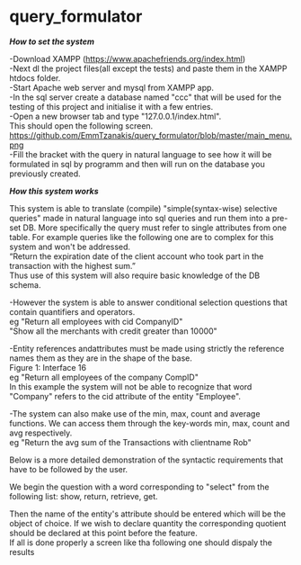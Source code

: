 # query_formulator

***How to set the system***

-Download XAMPP (https://www.apachefriends.org/index.html)  
-Next dl the project files(all except the tests) and paste them
in the XAMPP htdocs folder.  
-Start Apache web server and mysql from XAMPP app.  
-In the sql server create a database named "ccc" that will be used
for the testing of this project and initialise it with a few entries.  
-Open a new browser tab and type "127.0.0.1/index.html".  
This should open the following screen.  
https://github.com/EmmTzanakis/query_formulator/blob/master/main_menu.png  
-Fill the bracket with the query in natural language to see how it will
be formulated in sql by programm and then will run on the database 
you previously created.  

***How this system works***

  This system is able to translate (compile) "simple(syntax-wise) selective queries" 
made in natural language into sql queries and run them into a pre-set DB.
More specifically the query must refer to single attributes from one table.
For example queries like the following one are to complex for this system and
won't be addressed.  
 “Return the expiration date of the client account who took part in the transaction
with the highest sum.”  
Thus use of this system will also require basic knowledge of the DB schema.


-However the system is able to answer conditional selection questions
that contain quantifiers and operators.  
eg "Return all employees with cid CompanyID"  
 "Show all the merchants with credit greater than 10000"

-Entity references andattributes must be made using strictly 
the reference names them as they are in the shape of the base.  
Figure 1: Interface
16  
 eg "Return all employees of the company CompID"  
In this example the system will not be able to recognize that word
"Company" refers to the cid attribute of the entity "Employee".

-The system can also make use of the min, max, count and average functions.
We can access them through the key-words min, max, count and avg
respectively.   
eg "Return the avg sum of the Transactions with clientname Rob"

Below is a more detailed demonstration of the syntactic requirements that 
have to be followed by the user.

We begin the question with a word corresponding to "select" from
the following list: show, return, retrieve, get.

Then the name of the entity's attribute should be entered
which will be the object of choice. If we wish to
declare quantity the corresponding quotient should be declared
at this point before the feature.  
If all is done properly a screen like tha following one should dispaly the results
